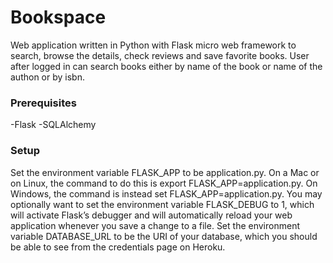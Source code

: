 # Bookspace
Web application written in Python with Flask micro web framework to search, browse the details, check reviews and save favorite books. User after logged in can search books either by name of the book or name of the authon or by isbn.

### Prerequisites
-Flask
-SQLAlchemy

### Setup
Set the environment variable FLASK_APP to be application.py. On a Mac or on Linux, the command to do this is export FLASK_APP=application.py. On Windows, the command is instead set FLASK_APP=application.py. You may optionally want to set the environment variable FLASK_DEBUG to 1, which will activate Flask’s debugger and will automatically reload your web application whenever you save a change to a file.
Set the environment variable DATABASE_URL to be the URI of your database, which you should be able to see from the credentials page on Heroku.
